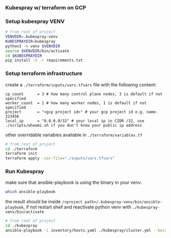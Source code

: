 ### Kubespray w/ terraform on GCP

### Setup kubespray VENV
```bash
# from root of project
VENVDIR=.kubespray-venv
KUBESPRAYDIR=kubespray
python3 -m venv $VENVDIR
source $VENVDIR/bin/activate
cd $KUBESPRAYDIR
pip install -U -r requirements.txt
```

### Setup terraform infrastructure 
create a `./terraform/inputs/vars.tfvars` file with the following content:
```hcl
cp_count      = 3 # how many control plane nodes, 3 is default if not specified
worker_count  = 1 # how many worker nodes, 1 is default if not specified
project       = "<gcp project id>" # your gcp project id e.g. name-123456
local_ip      = "0.0.0.0/32" # your local ip in CIDR /32, use ./scripts/whoami.sh if you don't know your public ip address
```

other overridable variables available in `./terraform/variables.tf`

```bash
# from root of project
cd ./terraform
terraform init
terraform apply -var-file="./inputs/vars.tfvars"
```

### Run Kubespray
make sure that ansible-playbook is using the binary in your venv.
```bash
which ansible-playbook
```
the result should be inside `/<project path>/.kubespray-venv/bin/ansible-playbook`, if not restart shell and reactivate 
python venv with `./kubespray-venv/bin/activate`

```bash
# from root of project
cd ./kubespray
ansible-playbook -i inventory/hosts.yaml ./kubespray/cluster.yml --become
```



